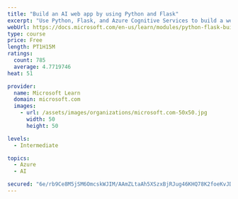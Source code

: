 ```yaml
---
title: "Build an AI web app by using Python and Flask"
excerpt: "Use Python, Flask, and Azure Cognitive Services to build a web app that incorporates AI"
webUrl: https://docs.microsoft.com/en-us/learn/modules/python-flask-build-ai-web-app/
type: course
price: Free
length: PT1H15M
ratings:
  count: 785
  average: 4.7719746
heat: 51

provider:
  name: Microsoft Learn
  domain: microsoft.com
  images:
    - url: /assets/images/organizations/microsoft.com-50x50.jpg
      width: 50
      height: 50

levels:
  - Intermediate

topics:
  - Azure
  - AI

secured: "6e/rb9Ce8M5jSM6OmcskWJIM/AAmZLtaAh5XSzxBjRJug46KHQ78K2foeKvJDUiDKYBOjz8MlJ9Ilg05dU0DyrS4PX0777EO0L8yoYJPkQZPI99cSofXIFjjN+cZibVLvjh1ocQ6lJot5dDtF2eNHeBqHTNdIXU7y7XLwHITS17WJ43Y19NesBZ7Nq7kOj0bD6nv+ErXCrQoOFSYQ4hGgpicyO3iDcNfLRg3WycG+lnT7mLmfGFWOBglJcAwOiPGc9k4f8jBLQw90PDTBLO+IWmRGZTqhWniRjZPElkH9r4Rnb8bnKIQj2TmaCcFaRJavYnsjEU6DWaqb0ofNeMrDFvFTv6Eacbkv2gel4U8rtM3/W9BtiX9ndDVAv2Hk/ZqMnf7coq/e6jqH5VyN3QQT5jPy/2+2lbPiaTTgE8+UeU=;6QrIV3Aeoyxys4BKzwRF8g=="
---
```


